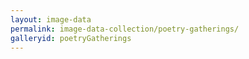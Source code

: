 ```yaml
---
layout: image-data
permalink: image-data-collection/poetry-gatherings/
galleryid: poetryGatherings
---
```

